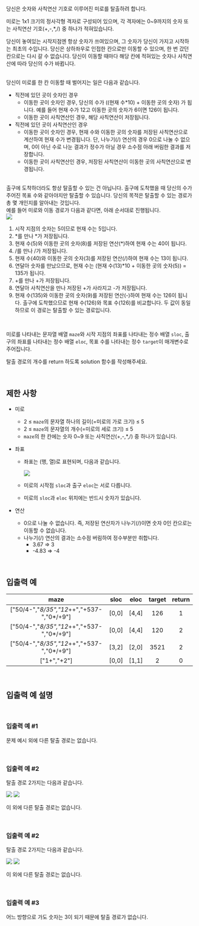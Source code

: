 당신은 숫자와 사칙연산 기호로 이루어진 미로를 탈출하려 합니다.

미로는 1x1 크기의 정사각형 격자로 구성되어 있으며, 각 격자에는 0~9까지의 숫자 또는 사칙연산 기호(+,-,*,/) 중 하나가 적혀있습니다.

당신이 놓여있는 시작지점엔 항상 숫자가 쓰여있으며, 그 숫자가 당신이 가지고 시작하는 최초의 수입니다. 당신은 상하좌우로 인접한 칸으로만 이동할 수 있으며, 한 번 갔던 칸으로는 다시 갈 수 없습니다. 당신이 이동할 때마다 해당 칸에 적혀있는 숫자나 사칙연산에 따라 당신의 수가 바뀝니다. 

<br>
당신이 미로를 한 칸 이동할 때 벌어지는 일은 다음과 같습니다.

* 직전에 있던 곳이 숫자인 경우
    * 이동한 곳이 숫자인 경우, 당신의 수가 ((현재 수*10) + 이동한 곳의 숫자) 가 됩니다. 예를 들어 현재 수가 12고 이동한 곳의 숫자가 6이면 126이 됩니다.
    * 이동한 곳이 사칙연산인 경우, 해당 사칙연산이 저장됩니다.
* 직전에 있던 곳이 사칙연산인 경우
    * 이동한 곳이 숫자인 경우, 현재 수와 이동한 곳의 숫자를 저장된 사칙연산으로 계산하여 현재 수가 변경됩니다. 단, 나누기(/) 연산의 경우 0으로 나눌 수 없으며, 0이 아닌 수로 나눈 결과가 정수가 아닐 경우 소수점 아래 버림한 결과를 저장합니다. 
    * 이동한 곳이 사칙연산인 경우, 저장된 사칙연산이 이동한 곳의 사칙연산으로 변경됩니다.

<br>
출구에 도착하더라도 항상 탈출할 수 있는 건 아닙니다. 출구에 도착했을 때 당신의 수가 주어진 목표 수와 같아야지만 탈출할 수 있습니다. 당신의 목적은 탈출할 수 있는 경로가 총 몇 개인지를 알아내는 것입니다.

<br>
예를 들어 미로와 이동 경로가 다음과 같다면, 아래 순서대로 진행됩니다.

<br>
<img src="./1.PNG" />

<br>

1. 시작 지점의 숫자는 5이므로 현재 수는 5입니다.
2. *를 만나 *가 저장됩니다.
3. 현재 수(5)와 이동한 곳의 숫자(8)를 저장된 연산(*)하여 현재 수는 40이 됩니다.
4. /를 만나 /가 저장됩니다.
5. 현재 수(40)와 이동한 곳의 숫자(3)를 저장된 연산(/)하여 현재 수는 13이 됩니다.
6. 연달아 숫자를 만났으므로, 현재 수는 (현재 수(13)*10 + 이동한 곳의 숫자(5)) = 135가 됩니다.
7. +를 만나 +가 저장됩니다.
8. 연달아 사칙연산을 만나 저장된 +가 사라지고 -가 저장됩니다.
9. 현재 수(135)와 이동한 곳의 숫자(9)를 저장된 연산(-)하여 현재 수는 126이 됩니다. 출구에 도착했으므로 현재 수(126)와 목표 수(126)를 비교합니다. 두 값이 동일하므로 이 경로는 탈출할 수 있는 경로입니다.

<br>

미로를 나타내는 문자열 배열 `maze`와 시작 지점의 좌표를 나타내는 정수 배열 `sloc`, 출구의 좌표를 나타내는 정수 배열 `eloc`, 목표 수를 나타내는 정수 `target`이 매개변수로 주어집니다.

탈출 경로의 개수를 return 하도록 solution 함수를 작성해주세요.

<br>

## 제한 사항

* 미로
  * 2 ≤ `maze`의 문자열 하나의 길이(=미로의 가로 크기) ≤ 5
  * 2 ≤ `maze`의 문자열의 개수(=미로의 세로 크기) ≤ 5
  * `maze`의 한 칸에는 숫자 0~9 또는 사칙연산(+,-,*,/) 중 하나가 있습니다.

* 좌표
  * 좌표는 (행, 열)로 표현되며, 다음과 같습니다.
  
    <img src="./2.png">
  * 미로의 시작점 `sloc`과 출구 `eloc`는 서로 다릅니다.
  * 미로의 `sloc`과 `eloc` 위치에는 반드시 숫자가 있습니다.

* 연산
  * 0으로 나눌 수 없습니다. 즉, 저장된 연산자가 나누기(/)이면 숫자 0인 칸으로는 이동할 수 없습니다.
  * 나누기(/) 연산의 결과는 소수점 버림하여 정수부분만 취합니다.
    * 3.67 => 3
    * -4.83 => -4


<br>

## 입출력 예

|                   maze                    | sloc  | eloc  | target | return |
| :---------------------------------------: | :---: | :---: | :----: | :----: |
| ["50/4-","*8/35","12*++","+537-","0*/+9"] | [0,0] | [4,4] |  126   |   1    |
| ["50/4-","*8/35","12*++","+537-","0*/+9"] | [0,0] | [4,4] |  120   |   2    |
| ["50/4-","*8/35","12*++","+537-","0*/+9"] | [3,2] | [2,0] |  3521  |   2    |
|                ["1+","+2"]                | [0,0] | [1,1] |   2    |   0    |


<br>

## 입출력 예 설명

<br>

### 입출력 예 #1

문제 예시 외에 다른 탈출 경로는 없습니다.


<br>

### 입출력 예 #2

탈출 경로 2가지는 다음과 같습니다.

<img src="./3.png">
<img src="./4.png">

이 외에 다른 탈출 경로는 없습니다.


<br>

### 입출력 예 #2

탈출 경로 2가지는 다음과 같습니다.

<img src="./5.png">
<img src="./6.png">

이 외에 다른 탈출 경로는 없습니다.


<br>

### 입출력 예 #3

어느 방향으로 가도 숫자는 3이 되기 때문에 탈출 경로가 없습니다.